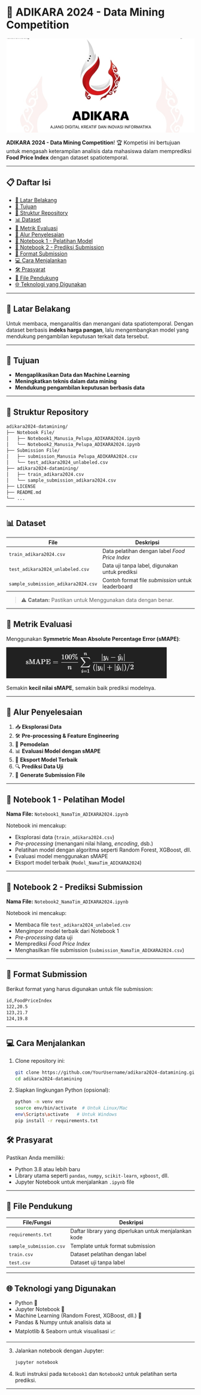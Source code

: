 # 🌟 **ADIKARA 2024 - Data Mining Competition**

![ADIKARA 2024 Banner](https://github.com/Arfazrll/AllReference/blob/main/Adikara.image.header.png?raw=true)

**ADIKARA 2024 - Data Mining Competition**! 🏆 
Kompetisi ini bertujuan untuk mengasah keterampilan analisis data mahasiswa dalam memprediksi **Food Price Index** dengan dataset spatiotemporal.

---

## 📋 **Daftar Isi**

- [🌟 Latar Belakang](#-latar-belakang)
- [🎯 Tujuan](#-tujuan)
- [📂 Struktur Repository](#-struktur-repository)
- [📊 Dataset](#-dataset)
- [📏 Metrik Evaluasi](#-metrik-evaluasi)
- [🚀 Alur Penyelesaian](#-alur-penyelesaian)
- [📘 Notebook 1 - Pelatihan Model](#-notebook-1---pelatihan-model)
- [📗 Notebook 2 - Prediksi Submission](#-notebook-2---prediksi-submission)
- [📑 Format Submission](#-format-submission)
- [💻 Cara Menjalankan](#-cara-menjalankan)
-  [🛠️ Prasyarat](#%EF%B8%8F-prasyarat)
- [📂 File Pendukung](#-file-pendukung)
- [🌐 Teknologi yang Digunakan](#-teknologi-yang-digunakan)

---

## 🌟 **Latar Belakang**
Untuk membaca, menganalitis dan menangani data spatiotemporal. Dengan dataset berbasis **indeks harga pangan**, lalu mengembangkan model yang mendukung pengambilan keputusan terkait data tersebut.

---

## 🎯 **Tujuan**
- **Mengaplikasikan Data dan Machine Learning**
- **Meningkatkan teknis dalam data mining**
- **Mendukung pengambilan keputusan berbasis data**

---

## 📂 **Struktur Repository**

```plaintext
adikara2024-datamining/
├── Notebook File/
│   ├── Notebook1_Manusia_Pelupa_ADIKARA2024.ipynb
│   └── Notebook2_Manusia_Pelupa_ADIKARA2024.ipynb
├── Submission File/
│   ├── submission_Manusia Pelupa_ADIKARA2024.csv
│   └── test_adikara2024_unlabeled.csv
├── adikara2024-datamining/
│   ├── train_adikara2024.csv
│   └── sample_submission_adikara2024.csv
├── LICENSE
├── README.md
└── ...
```

---

## 📊 **Dataset**

| **File**                   | **Deskripsi**                                                |
|----------------------------|------------------------------------------------------------|
| `train_adikara2024.csv`    | Data pelatihan dengan label *Food Price Index*              |
| `test_adikara2024_unlabeled.csv` | Data uji tanpa label, digunakan untuk prediksi                 |
| `sample_submission_adikara2024.csv` | Contoh format file *submission* untuk leaderboard            |

> ⚠️ **Catatan:** Pastikan untuk Menggunakan data dengan benar.

---

## 📏 **Metrik Evaluasi**
Menggunakan **Symmetric Mean Absolute Percentage Error (sMAPE)**:

![sMAPE Formula](https://github.com/Arfazrll/AllReference/blob/main/sMape.png)

Semakin **kecil nilai sMAPE**, semakin baik prediksi modelnya.

---

## 🚀 **Alur Penyelesaian**

1. 📥 **Eksplorasi Data**
2. 🛠️ **Pre-processing & Feature Engineering**
3. 🧠 **Pemodelan**
4. 📊 **Evaluasi Model dengan sMAPE**
5. 💾 **Eksport Model Terbaik**
6. 🔍 **Prediksi Data Uji**
7. 📝 **Generate Submission File**

---

## 📘 **Notebook 1 - Pelatihan Model**
**Nama File:** `Notebook1_NamaTim_ADIKARA2024.ipynb`

Notebook ini mencakup:
- Eksplorasi data (`train_adikara2024.csv`)
- *Pre-processing* (menangani nilai hilang, *encoding*, dsb.)
- Pelatihan model dengan algoritma seperti Random Forest, XGBoost, dll.
- Evaluasi model menggunakan sMAPE
- Eksport model terbaik (`Model_NamaTim_ADIKARA2024`)

---

## 📗 **Notebook 2 - Prediksi Submission**
**Nama File:** `Notebook2_NamaTim_ADIKARA2024.ipynb`

Notebook ini mencakup:
- Membaca file `test_adikara2024_unlabeled.csv`
- Mengimpor model terbaik dari Notebook 1
- *Pre-processing* data uji
- Memprediksi *Food Price Index*
- Menghasilkan file submission (`submission_NamaTim_ADIKARA2024.csv`)

---

## 📑 **Format Submission**

Berikut format yang harus digunakan untuk file submission:

```csv
id,FoodPriceIndex
122,20.5
123,21.7
124,19.8
```

---

## 💻 **Cara Menjalankan**

1. Clone repository ini:
   ```bash
   git clone https://github.com/YourUsername/adikara2024-datamining.git
   cd adikara2024-datamining
   ```

2. Siapkan lingkungan Python (opsional):
   ```bash
   python -m venv env
   source env/bin/activate  # Untuk Linux/Mac
   env\Scripts\activate   # Untuk Windows
   pip install -r requirements.txt
   ```

## 🛠️ **Prasyarat**

Pastikan Anda memiliki:
- Python 3.8 atau lebih baru
- Library utama seperti `pandas`, `numpy`, `scikit-learn`, `xgboost`, dll.
- Jupyter Notebook untuk menjalankan `.ipynb` file

---

## 📂 **File Pendukung**

| **File/Fungsi**          | **Deskripsi** |
|--------------------------|---------------|
| `requirements.txt`       | Daftar library yang diperlukan untuk menjalankan kode |
| `sample_submission.csv`  | Template untuk format submission |
| `train.csv`              | Dataset pelatihan dengan label |
| `test.csv`               | Dataset uji tanpa label |

---

## 🌐 **Teknologi yang Digunakan**

- Python 🐍
- Jupyter Notebook 📓
- Machine Learning (Random Forest, XGBoost, dll.) 🤖
- Pandas & Numpy untuk analisis data 📊
- Matplotlib & Seaborn untuk visualisasi 📈

---

3. Jalankan notebook dengan Jupyter:
   ```bash
   jupyter notebook
   ```

4. Ikuti instruksi pada `Notebook1` dan `Notebook2` untuk pelatihan serta prediksi.

---
